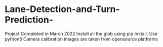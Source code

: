 # Lane-Detection-and-Turn-Prediction-
Project Completed in March 2022
Install all the glob using pip Install.
Use python3
Camera calibration images are taken from opensource platforms
